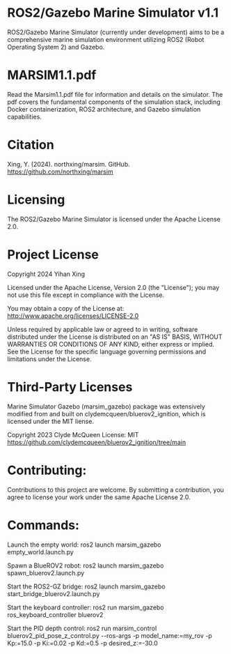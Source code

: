 # ROS2/Gazebo Marine Simulator v1.1

ROS2/Gazebo Marine Simulator (currently under development) aims to be a comprehensive marine simulation environment utilizing ROS2 (Robot Operating System 2) and Gazebo. 


# MARSIM1.1.pdf

Read the Marsim1.1.pdf file for information and details on the simulator. The pdf covers the fundamental components of the simulation stack, including Docker containerization, ROS2 architecture, and Gazebo simulation capabilities.



# Citation
Xing, Y. (2024). northxing/marsim. GitHub. https://github.com/northxing/marsim 


# Licensing

The ROS2/Gazebo Marine Simulator is licensed under the Apache License 2.0.


# Project License

Copyright 2024 Yihan Xing

Licensed under the Apache License, Version 2.0 (the "License");
you may not use this file except in compliance with the License.

You may obtain a copy of the License at:
http://www.apache.org/licenses/LICENSE-2.0

Unless required by applicable law or agreed to in writing, software
distributed under the License is distributed on an "AS IS" BASIS,
WITHOUT WARRANTIES OR CONDITIONS OF ANY KIND, either express or implied.
See the License for the specific language governing permissions and
limitations under the License.


# Third-Party Licenses

Marine Simulator Gazebo (marsim_gazebo) package was extensively modified from and built on clydemcqueen/bluerov2_ignition, which is licensed under the MIT liense.

Copyright 2023 Clyde McQueen
License: MIT
https://github.com/clydemcqueen/bluerov2_ignition/tree/main


# Contributing:

Contributions to this project are welcome. By submitting a contribution, you agree to license your work under the same Apache License 2.0.


# Commands:

Launch the empty world:
ros2 launch marsim_gazebo empty_world.launch.py

Spawn a BlueROV2 robot:
ros2 launch marsim_gazebo spawn_bluerov2.launch.py

Start the ROS2-GZ bridge:
ros2 launch marsim_gazebo start_bridge_bluerov2.launch.py

Start the keyboard controller:
ros2 run marsim_gazebo ros_keyboard_controller bluerov2

Start the PID depth control:
ros2 run marsim_control bluerov2_pid_pose_z_control.py --ros-args -p model_name:=my_rov -p Kp:=15.0 -p Ki:=0.02 -p Kd:=0.5 -p desired_z:=-30.0


